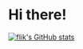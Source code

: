 # Hi there!

[![flik's GitHub stats](https://github-readme-stats.vercel.app/api?username=flikdev)](https://github.com/anuraghazra/github-readme-stats)
